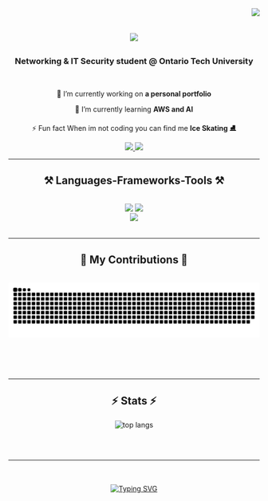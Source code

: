<img align="right" src="https://visitor-badge.laobi.icu/badge?page_id=salesp07.salesp07" />

<h1 align="center">
    <img src="https://readme-typing-svg.herokuapp.com/?font=Righteous&size=35&center=true&vCenter=true&width=500&height=70&duration=4000&lines=Hi+There!+👋;+I'm+Mariyam+Member!;" />
</h1>

<h3 align="center">Networking & IT Security student @ Ontario Tech University</h3>

<br/>

<div align="center">
 
 🔭 I’m currently working on **a personal portfolio**
 
 🌱 I’m currently learning **AWS and AI**

⚡ Fun fact When im not coding you can find me **Ice Skating ⛸️**

 </div>
 
<div align="center"> 
  <a href="mailto:Mariyammember1@gmail.com">
    <img src="https://img.shields.io/badge/Gmail-333333?style=for-the-badge&logo=gmail&logoColor=red" />
  </a>
  <a href="https://www.linkedin.com/in/mariyam-m-3989a4224/" target="_blank">
    <img src="https://img.shields.io/badge/LinkedIn-0077B5?style=for-the-badge&logo=linkedin&logoColor=white" target="_blank" />
  </a>
</div>

 <hr/>
 
<h2 align="center">⚒️ Languages-Frameworks-Tools ⚒️</h2>
<br/>
<div align="center">
    <img src="https://skillicons.dev/icons?i=html,css,js,cpp,cs,python,react,flutter,angular,bootstrap" />
    <img src="https://skillicons.dev/icons?i=nodejs,aws,anaconda,mysql,mongodb,git,github,figma,docker,linux" /><br>
    <img src="https://skillicons.dev/icons?i=vscode,visualstudio,unity,ubuntu,powershell,stackoverflow" />
</div>

<br/>
<hr/>

<div align="center">
  <h2>🐍 My Contributions 🐍</h2>
  <br>
  <img alt="snake eating my contributions" src="https://raw.githubusercontent.com/salesp07/salesp07/output/github-contribution-grid-snake.svg" />
  
  <br/><br/><br/>
</div>

<hr/>

<h2 align="center">⚡ Stats ⚡</h2>
<div align="center">
  <img width=325 align="center" src="https://github-readme-stats.vercel.app/api/top-langs/?username=Mar1yam&theme=blue_navy&hide_border=false&include_all_commits=true&count_private=true&layout=compact" alt="top langs" />
</div>


<br/><br/>

<hr/>

<br/>

<br/>

<div align="center">
  <a href="https://git.io/typing-svg">
    <img src="https://readme-typing-svg.herokuapp.com?font=Fira+Code&pause=1000&width=435&lines=Thanks+for+visiting!+%F0%9F%99%8C;+Feel+free+to+explore+and+connect!" alt="Typing SVG" />
  </a>
</div>
